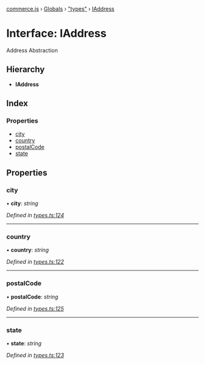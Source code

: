 [commerce.js](../README.md) › [Globals](../globals.md) › ["types"](../modules/_types_.md) › [IAddress](_types_.iaddress.md)

# Interface: IAddress

Address Abstraction

## Hierarchy

* **IAddress**

## Index

### Properties

* [city](_types_.iaddress.md#city)
* [country](_types_.iaddress.md#country)
* [postalCode](_types_.iaddress.md#postalcode)
* [state](_types_.iaddress.md#state)

## Properties

###  city

• **city**: *string*

*Defined in [types.ts:124](https://github.com/shopjs/commerce.js/blob/772e922/src/types.ts#L124)*

___

###  country

• **country**: *string*

*Defined in [types.ts:122](https://github.com/shopjs/commerce.js/blob/772e922/src/types.ts#L122)*

___

###  postalCode

• **postalCode**: *string*

*Defined in [types.ts:125](https://github.com/shopjs/commerce.js/blob/772e922/src/types.ts#L125)*

___

###  state

• **state**: *string*

*Defined in [types.ts:123](https://github.com/shopjs/commerce.js/blob/772e922/src/types.ts#L123)*

